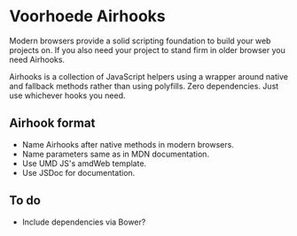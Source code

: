 # Voorhoede Airhooks

Modern browsers provide a solid scripting foundation to build your web projects on. If you also need your project to stand firm in older browser you need Airhooks. 

Airhooks is a collection of JavaScript helpers using a wrapper around native and fallback methods rather than using polyfills. Zero dependencies. Just use whichever hooks you need.
  		
## Airhook format

* Name Airhooks after native methods in modern browsers.
* Name parameters same as in MDN documentation.
* Use UMD JS's amdWeb template.
* Use JSDoc for documentation.

## To do

* Include dependencies via Bower?